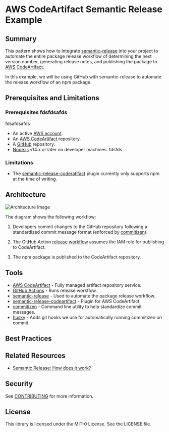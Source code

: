 # AWS CodeArtifact Semantic Release Example

## Summary

This pattern shows how to integrate [semantic-release][semantic-release] into
your project to automate the entire package release workflow of determining the
next version number, generating release notes, and publishing the package to
[AWS CodeArtifact][codeartifact].

In this example, we will be using GitHub with semantic-release to automate the
release workflow of an npm package.

## Prerequisites and Limitations 

### Prerequisites fdsfdsafds
fdsafdsafds
- An active [AWS account][create-aws-account].
- An [AWS CodeArtifact][codeartifact] repository.
- A [GitHub][github] repository.
- [Node.js][nodejs] v14.x or later on developer machines.
fdsfds
### Limitations

- The [semantic-release-coderatifact][semantic-release-codeartifact] plugin
currently only supports npm at the time of writing.

## Architecture

![Architecture Image][architecture-img]

The diagram shows the following workflow:

1. Developers commit changes to the GitHub repository following a standardized
commit message format (enforced by [commitizen][commitizen]).

1. The GitHub Action [release workflow][release-workflow] assumes the IAM role
for publishing to CodeArtifact.

1. The npm package is published to the CodeArtifact repository.

## Tools

- [AWS CodeArtifact][codeartifact] - Fully managed artifact repository service.
- [GitHub Actions][github-actions] - Runs release workflow.
- [semantic-release][semantic-release] - Used to automate the package release workflow.
- [semantic-release-codeartifact][semantic-release-codeartifact] - Plugin for AWS CodeArtifact.
- [commitizen][commitizen] - Command line utility to help standardize commit messages.
- [husky][husky] - Adds git hooks we use for automatically running commitizen on commit.

## Best Practices

## Related Resources

- [Semantic Release: How does it work?][semantic-release-how-does-it-work]

## Security

See [CONTRIBUTING](CONTRIBUTING.md#security-issue-notifications) for more information.

## License

This library is licensed under the MIT-0 License. See the LICENSE file.

[architecture-img]:./docs/img/architecture.svg
[codeartifact]:https://aws.amazon.com/codeartifact
[commitizen]:https://github.com/commitizen/cz-cli
[create-aws-account]:https://aws.amazon.com/premiumsupport/knowledge-center/create-and-activate-aws-account/
[github-actions]:https://docs.github.com/en/actions
[github]:https://github.com
[husky]:https://www.npmjs.com/package/husky
[nodejs]:https://nodejs.org/en/download/
[release-workflow]:./.github/workflows/release.yml
[semantic-release-codeartifact]:https://www.npmjs.com/package/semantic-release-codeartifact
[semantic-release]:https://github.com/semantic-release/semantic-release
[semver]:https://semver.org/
[semantic-release-how-does-it-work]:https://github.com/semantic-release/semantic-release#how-does-it-work
